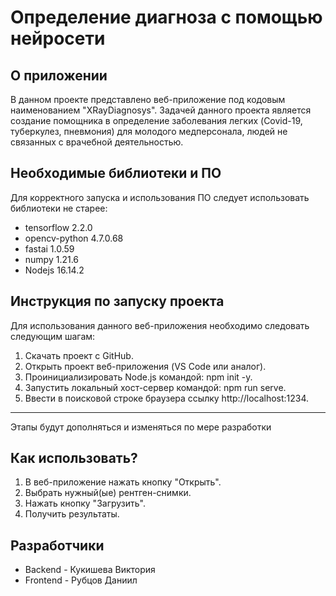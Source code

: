 # Определение диагноза с помощью нейросети
## О приложении
В данном проекте представлено веб-приложение под кодовым наименованием "XRayDiagnosys". 
Задачей данного проекта является создание помощника в определение заболевания легких (Covid-19, туберкулез, пневмония) для молодого медперсонала, людей не связанных с врачебной деятельностью.
## Необходимые библиотеки и ПО
Для корректного запуска и использования ПО следует использовать библиотеки не старее:
* tensorflow 2.2.0
* opencv-python 4.7.0.68
* fastai  1.0.59
* numpy 1.21.6
* Nodejs 16.14.2
## Инструкция по запуску проекта
Для использования данного веб-приложения необходимо следовать следующим шагам:
1) Скачать проект с GitHub.
2) Открыть проект веб-приложения (VS Code или аналог).
3) Проинициализировать Node.js командой: npm init -y.
4) Запустить локальный хост-сервер командой: npm run serve.
5) Ввести в поисковой строке браузера ссылку http://localhost:1234.
***
Этапы будут дополняться и изменяться по мере разработки
## Как использовать?
1) В веб-приложение нажать кнопку "Открыть".
2) Выбрать нужный(ые) рентген-снимки.
3) Нажать кнопку "Загрузить".
4) Получить результаты.
## Разработчики
* Backend - Кукишева Виктория
* Frontend - Рубцов Даниил
